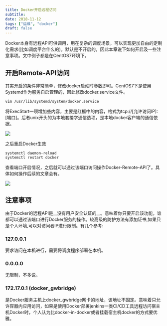```yaml
---
title: Docker开启远程访问
subtitle: 
date: 2018-11-12
tags: ["运维", "docker"]
draft: false
---
```


Docker本身有远程API可供调用，用在复杂的调度场景，可以实现更加自由的定制化需求(比如调度平台什么的)。默认是不开启的，因此本章说下如何开启及一些注意事项。文中例子都是在CentOS7环境下。

<!--more-->

## 开启Remote-API访问

其实开启的条件非常简单，修改docker启动时参数即可。CentOS7下是使用Systemd作为服务自启管理的，因此修改docker.service文件。

```shell
vim /usr/lib/systemd/system/docker.service
```

将ExecStart一项增加些内容，主要是红框中的内容，格式为tcp://[允许访问IP]:[端口]。后者unix开头的为本地套接字通信选项，是本地docker客户端的通信依据。

![](https://images.moonlightming.top/images/20181112171847.png)

之后重启Docker生效

```shell
systemctl daemon-reload
systemctl restart docker
```

查看端口开启情况，之后就可以通过该端口访问操作Docker-Remote-API了。具体如何操作后续的文章会有。

![](https://images.moonlightming.top/images/20181112175128.png)

## 注意事项
由于Docker的远程API是__没有用户安全认证的__。意味着你只要开启该功能，谁都可以通过该端口进行Docker服务的操作。较高级的防护方法有添加证书,如果只是个人环境,可以对访问者IP进行限制。有几个参考:

### 127.0.0.1
要求访问在本机进行，需要将调度程序部署在本机。

### 0.0.0.0
无限制，不多说。

### 172.17.0.1 (docker_gwbridge)
是Docker服务主机上docker_gwbridge网卡的地址，该地址不固定。意味着只允许容器内应用访问，如果是使用Docker部署jenkins一类CI/CD工具远程访问宿主机Docker时，个人认为比docker-in-docker或者挂载宿主机docker的方式要优雅。
